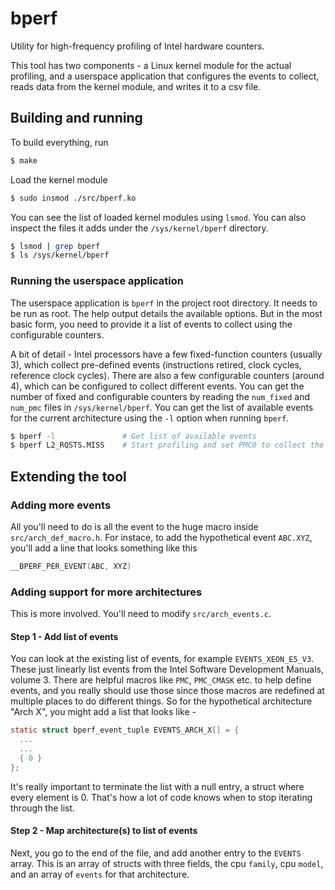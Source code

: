 # bperf

Utility for high-frequency profiling of Intel hardware counters.

This tool has two components - a Linux kernel module for the actual profiling, and a userspace
application that configures the events to collect, reads data from the kernel module, and writes it
to a csv file.

## Building and running

To build everything, run

```bash
$ make
```

Load the kernel module

```bash
$ sudo insmod ./src/bperf.ko
```

You can see the list of loaded kernel modules using `lsmod`. You can also inspect the files it adds
under the `/sys/kernel/bperf` directory.

```bash
$ lsmod | grep bperf
$ ls /sys/kernel/bperf
```

### Running the userspace application

The userspace application is `bperf` in the project root directory. It needs to be run as root.
The help output details the available options. But in the most basic form, you need to provide it a
list of events to collect using the configurable counters.

A bit of detail - Intel processors have a few fixed-function counters (usually 3), which collect
pre-defined events (instructions retired, clock cycles, reference clock cycles). There are also a
few configurable counters (around 4), which can be configured to collect different events. You can
get the number of fixed and configurable counters by reading the `num_fixed` and `num_pmc` files in
`/sys/kernel/bperf`. You can get the list of available events for the current architecture using
the `-l` option when running `bperf`.

```bash
$ bperf -l               # Get list of available events
$ bperf L2_RQSTS.MISS    # Start profiling and set PMC0 to collect the specified event
```

## Extending the tool

### Adding more events

All you'll need to do is all the event to the huge macro inside `src/arch_def_macro.h`. For instace,
to add the hypothetical event `ABC.XYZ`, you'll add a line that looks something like this

```c
__BPERF_PER_EVENT(ABC, XYZ)
```

### Adding support for more architectures

This is more involved. You'll need to modify `src/arch_events.c`.

#### Step 1 - Add list of events

You can look at the existing list of events, for example `EVENTS_XEON_E5_V3`. These just linearly
list events from the Intel Software Development Manuals, volume 3. There are helpful macros like
`PMC`, `PMC_CMASK` etc. to help define events, and you really should use those since those macros
are redefined at multiple places to do different things. So for the hypothetical architecture
"Arch X", you might add a list that looks like -

```c
static struct bperf_event_tuple EVENTS_ARCH_X[] = {
  ...
  ...
  { 0 }
};
```

It's really important to terminate the list with a null entry, a struct where every element is 0.
That's how a lot of code knows when to stop iterating through the list.

#### Step 2 - Map architecture(s) to list of events

Next, you go to the end of the file, and add another entry to the `EVENTS` array. This is an array
of structs with three fields, the cpu `family`, cpu `model`, and an array of `events` for that
architecture.
